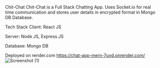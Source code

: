 Chit-Chat
Chit-Chat is a Full Stack Chatting App. Uses Socket.io for real time communication and stores user details in encrypted format in Mongo DB Database.

Tech Stack
Client: React JS

Server: Node JS, Express JS

Database: Mongo DB

Deployed on render.com
https://chat-app-mern-7uyd.onrender.com/
![Screenshot (1)](https://github.com/Newton1037/CHAT-APP-MERN/assets/110709764/2c910f86-da45-4fd5-88f2-3c57d86d7719)
